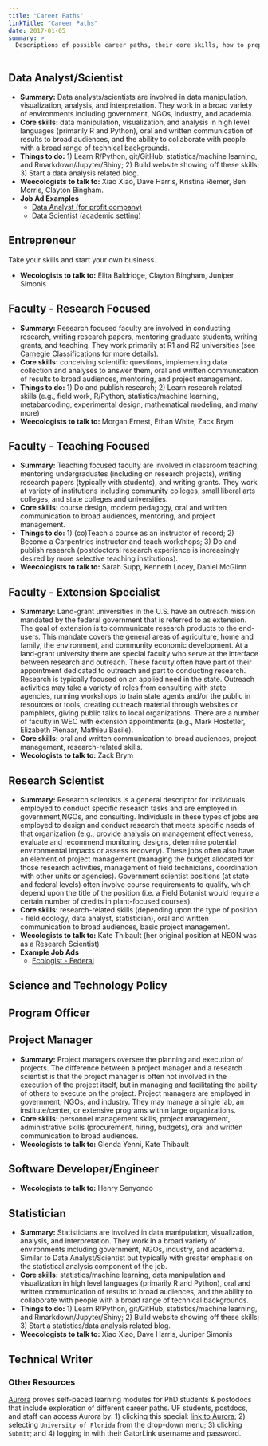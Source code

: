 ```yaml
---
title: "Career Paths"
linkTitle: "Career Paths"
date: 2017-01-05
summary: >
  Descriptions of possible career paths, their core skills, how to prepare for them, and weecologists to talk to.
---
```


## Data Analyst/Scientist

* **Summary:** Data analysts/scientists are involved in data manipulation, visualization, analysis, and interpretation. They work in a broad variety of environments including government, NGOs, industry, and academia.
* **Core skills:** data manipulation, visualization, and analysis in high level languages (primarily R and Python), oral and written communication of results to broad audiences, and the ability to collaborate with people with a broad range of technical backgrounds.
* **Things to do:** 1) Learn R/Python, git/GitHub, statistics/machine learning, and Rmarkdown/Jupyter/Shiny; 2) Build website showing off these skills; 3) Start a data analysis related blog.
* **Weecologists to talk to:** Xiao Xiao, Dave Harris, Kristina Riemer, Ben Morris, Clayton Bingham.
* **Job Ad Examples**
   * [Data Analyst (for profit company)](/docs/career-guidance/job-ad-senior-data-analyst.pdf)
   * [Data Scientist (academic setting)](/docs/career-guidance/job-ad-academic-data-scientist.pdf)

## Entrepreneur
Take your skills and start your own business. 
* **Wecologists to talk to:** Elita Baldridge, Clayton Bingham, Juniper Simonis

## Faculty - Research Focused

* **Summary:** Research focused faculty are involved in conducting research, writing research papers, mentoring graduate students, writing grants, and teaching. They work primarily at R1 and R2 universities (see [Carnegie Classifications](http://carnegieclassifications.iu.edu/) for more details).
* **Core skills:** conceiving scientific questions, implementing data collection and analyses to answer them, oral and written communication of results to broad audiences, mentoring, and project management.
* **Things to do:** 1) Do and publish research; 2) Learn research related skills (e.g., field work, R/Python, statistics/machine learning, metabarcoding, experimental design, mathematical modeling, and many more)
* **Weecologists to talk to:** Morgan Ernest, Ethan White, Zack Brym

## Faculty - Teaching Focused

* **Summary:** Teaching focused faculty are involved in classroom teaching, mentoring undergraduates (including on  research projects), writing research papers (typically with students), and writing grants. They work at variety of institutions including community colleges, small liberal arts colleges, and state colleges and universities.
* **Core skills:** course design, modern pedagogy, oral and written communication to broad audiences, mentoring, and project management.
* **Things to do:** 1) (co)Teach a course as an instructor of record; 2) Become a Carpentries instructor and teach workshops; 3) Do and publish research (postdoctoral research experience is increasingly desired by more selective teaching institutions).
* **Weecologists to talk to:** Sarah Supp, Kenneth Locey, Daniel McGlinn

## Faculty - Extension Specialist
* **Summary:** Land-grant universities in the U.S. have an outreach mission mandated by the federal government that is referred to as extension. The goal of extension is to communicate research products to the end-users. This mandate covers the general areas of agriculture, home and family, the environment, and community economic development. At a land-grant university there are special faculty who serve at the interface between research and outreach. These faculty often have part of their appointment dedicated to outreach and part to conducting research. Research is typically focused on an applied need in the state. Outreach activities may take a variety of roles from consulting with state agencies, running workshops to train state agents and/or the public in resources or tools, creating outreach material through websites or pamphlets, giving public talks to local organizations. There are a number of faculty in WEC with extension appointments (e.g., Mark Hostetler, Elizabeth Pienaar, Mathieu Basile).
* **Core skills:** oral and written communication to broad audiences, project management, research-related skills.
* **Wecologists to talk to:** Zack Brym

## Research Scientist
* **Summary:** Research scientists is a general descriptor for individuals employed to conduct specific research tasks and are employed in government,NGOs, and consulting. Individuals in these types of jobs are employed to design and conduct research that meets specific needs of that organization (e.g., provide analysis on management effectiveness, evaluate and recommend monitoring designs, determine potential environmental impacts or assess recovery). These jobs often also have an element of project management (managing the budget allocated for those research activities, management of field technicians, coordination with other units or agencies). Government scientist positions (at state and federal levels) often involve course requirements to qualify, which depend upon the title of the position (i.e. a Field Botanist would require a certain number of credits in plant-focused courses).
* **Core skills:** research-related skills (depending upon the type of position - field ecology, data analyst, statistician), oral and written communication to broad audiences, basic project management.
* **Wecologists to talk to:** Kate Thibault (her original position at NEON was as a Research Scientist)
* **Example Job Ads**
   * [Ecologist - Federal](/docs/career-guidance/job-ad-federal-government-ecologist.pdf)

## Science and Technology Policy

## Program Officer

## Project Manager
* **Summary:** Project managers oversee the planning and execution of projects. The difference between a project manager and a research scientist is that the project manager is often not involved in the execution of the project itself, but in managing and facilitating the ability of others to execute on the project. Project managers are employed in government, NGOs, and industry. They may manage a single lab, an institute/center, or extensive programs within large organizations.
* **Core skills:** personnel management skills, project management, administrative skills (procurement, hiring, budgets), oral and written communication to broad audiences.
* **Wecologists to talk to:** Glenda Yenni, Kate Thibault

## Software Developer/Engineer
* **Wecologists to talk to:** Henry Senyondo

## Statistician
* **Summary:** Statisticians are involved in data manipulation, visualization, analysis, and interpretation. They work in a broad variety of environments including government, NGOs, industry, and academia. Similar to Data Analyst/Scientist but typically with greater emphasis on the statistical analysis component of the job.
* **Core skills:** statistics/machine learning, data manipulation and visualization in high level languages (primarily R and Python), oral and written communication of results to broad audiences, and the ability to collaborate with people with a broad range of technical backgrounds.
* **Things to do:** 1) Learn R/Python, git/GitHub, statistics/machine learning, and Rmarkdown/Jupyter/Shiny; 2) Build website showing off these skills; 3) Start a statistics/data analysis related blog.
* **Weecologists to talk to:** Xiao Xiao, Dave Harris, Juniper Simonis

## Technical Writer

### Other Resources

[Aurora](https://beyondprof.com/) proves self-paced learning modules for PhD students & postodocs that include exploration of different career paths. UF students, postdocs, and staff can access Aurora by: 1) clicking this special: [link to Aurora](https://beyondprof.xecurify.com/moas/discovery?customerId=126330&SAMLRequest=jZLLbtswEEX3BfoPBPd6R0pMWDbcGEENpK0RK110U9DkyCEgDVU%2BkvjvS0s14C4ShDuSdzDnzp358rXvyDMYqzTWNItTSgCFlgoPNX1s7qIbulzMLe%2B7ga28e8IH%2BOPBOhLq0LLxo6beINPcKsuQ92CZE2y3%2BnbP8jhlg9FOC93RqeR9MbcWjAsslGzWNf1dFddlVeZXrYSSZ1JW%2B5KXRZHB9axts4rPQJaira5mQMnPs4v85GJjrYcNWsfRhac0z6O0iLKqyW5YXrK0%2FEXJ9h%2FaF4WT4ffQ9pPIsq9Ns422P3YNJasz7q1G63swOzDPSsDjw31Nn5wbLEsSFSCU8yeZjfdw1CjDTNpY6D6hZB2GqZC7kfxccqF6BeGNao%2BjvA9wiVRW6BDZcSm8dTp03cg6y6uiSOkUFRvNm4uMPjr1xUegX4ZIaHSALhk6fwjSpFeotOF4gOjULsrTyIZhdeGqDhhpTObJBdl5o74HlM16qzsljmTVdfrl1gB3UFNnfIj0Tpueu7fhszgbX5SM2lHKPNoBhGoVSPr5E3njJIsJ5%2F%2BdXvwF&RelayState=%2F&SigAlg=http%3A%2F%2Fwww.w3.org%2F2001%2F04%2Fxmldsig-more%23rsa-sha256&Signature=rWAJG8WeUuMS%2FQhyJMTlUBiqGviZzEuK9W9o3rOVwbX2j5CzAhfErqkHAGHE1pG4Xr%2F1MxUdeVZKrSvICHx%2BKMvYC9JJV4mGvsvfcIgDBNusvURlZo3wrIqTINLOxI4z9cVLhJU53kGbAZii0ikXtkXtkXjlVrxx2wcJ5CAxXC8LerenEtGtj36%2BRkI%2FteMj81trfDB8Neg0qGIKpEw7iRWifou3eR6T%2F%2BAEBHEiHfwhhWWmBD9ArHEpXlfBDGmweKlMOw5fISwLpXixxzxSQmAklZJ2k126JSAi9FshcE1fOiEBWdoYMYeyqcSNsOFzGkQOoTNfwvXfi8mcNzgqpSoHmCWJ3oYY%2Bn9k6kgmTZpccuOtl9%2FP5RU7YxGGV9Dch6UJloKMSpo4vozor%2F%2F5jYzcFAuyeREJnIQuCoPWhplaQJvOCRYftkVlkMjKPwkA5oMssLHtcflNVssw%2FMGVFQqVMCVsiTcJzBYWNxeBgrSR94ZIRbCf5kx8VbqU%2BUhHFp6WnTGk099uXa1RPV764Dh7pfLzo%2Fdxukl2pSeak%2BoTtKJa%2BKQK4SpqViSnlm%2FFL924h7jNu5PKQ5%2Fs7fOF%2Bq5KnsOUxW8uxmIt2uhXrUF0AKYjBGQqkCTzG2KZqIrj7qGnEm%2FSONVe8dYJt7r5Jo%2FegHFPtKSSJ1inO9UgYrg%3D); 2) selecting `University of Florida` from the drop-down menu; 3) clicking `Submit`; and 4) logging in with their GatorLink username and password.